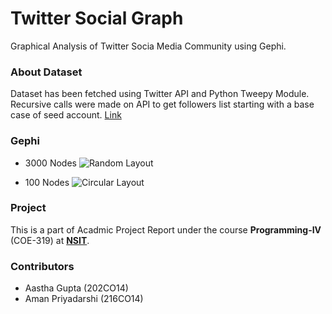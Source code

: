 # Twitter Social Graph
Graphical Analysis of Twitter Socia Media Community using Gephi.

### About Dataset
Dataset has been fetched using Twitter API and Python Tweepy Module. 
Recursive calls were made on API to get followers list starting with a base case of seed account.
[Link](https://github.com/AasthaGupta/Twitter-Social-Graph/tree/master/Datasets)

### Gephi
- 3000 Nodes
![Random Layout](http://i.imgur.com/CISeL8v.png)

- 100 Nodes
![Circular Layout](http://i.imgur.com/jlVkZSo.png)

### Project
This is a part of Acadmic Project Report under the course **Programming-IV** (COE-319) at [**NSIT**](www.nsit.ac.in).

### Contributors
- Aastha Gupta (202CO14)
- Aman Priyadarshi (216CO14)

